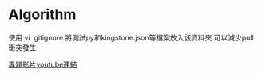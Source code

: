 # Algorithm

使用 vi .gitignore 將測試py和kingstone.json等檔案放入該資料夾 可以減少pull衝突發生



[專題影片youtube連結](https://www.youtube.com/watch?v=DheBnBML2cw)

